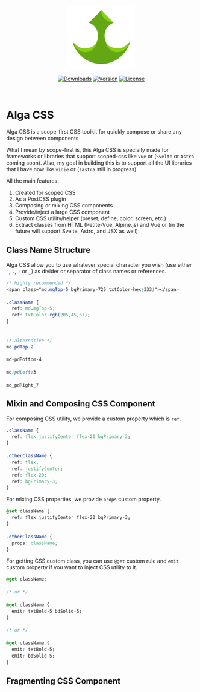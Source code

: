 <p align="center">
  <a href="https://algacss.gitlab.io/docs/" target="_blank" rel="noopener noreferrer">
    <img width="180" src="alga-css-logo.png" alt="Alga CSS logo">
  </a>
</p>

<p align="center">
  <a href="https://npmcharts.com/compare/alga-css?minimal=true"><img src="https://img.shields.io/npm/dm/alga-css.svg?sanitize=true" alt="Downloads"></a>
  <a href="https://www.npmjs.com/package/alga-css"><img src="https://img.shields.io/npm/v/alga-css.svg?sanitize=true" alt="Version"></a>
  <a href="https://www.npmjs.com/package/alga-css"><img src="https://img.shields.io/npm/l/alga-css.svg?sanitize=true" alt="License"></a>
</p>
<br/>

# Alga CSS
Alga CSS is a scope-first CSS toolkit for quickly compose or share any design between components

What I mean by scope-first is, this Alga CSS is specially made for frameworks or libraries that support scoped-css like `Vue` or (`Svelte` or `Astro` coming soon). Also, my goal in building this is to support all the UI libraries that I have now like `vidie` or (`sastra` still in progress)

All the main features:
1. Created for scoped CSS
2. As a PostCSS plugin
3. Composing or mixing CSS components
4. Provide/inject a large CSS component
5. Custom CSS utility/helper (preset, define, color, screen, etc.)
6. Extract classes from HTML (Petite-Vue, Alpine.js) and Vue or (in the future will support Svelte, Astro, and JSX as well)

## Class Name Structure
Alga CSS allow you to use whatever special character you wish (use either `-`, `.`, `:` or `_`) as divider or separator of class names or references.

```css
/* highly recommended */
<span class="md.mgTop-5 bgPrimary-725 txtColor-hex(333)"></span>

.className {
  ref: md.mgTop-5;
  ref: txtColor.rgb(205,45,67);
}


/* alternative */
md.pdTop.2

md-pdBottom-4

md:pdLeft:3

md_pdRight_7
```

## Mixin and Composing CSS Component
For composing CSS utility, we provide a custom property which is `ref`.

```css
.className {
  ref: flex justifyCenter flex-20 bgPrimary-3;
}

.otherClassName {
  ref: flex;
  ref: justifyCenter;
  ref: flex-20;
  ref: bgPrimary-3;
}
```

For mixing CSS properties, we provide `props` custom property.

```css
@set className {
  ref: flex justifyCenter flex-20 bgPrimary-3;
}

.otherClassName {
  props: className;
}
```

For getting CSS custom class, you can use `@get` custom rule and `emit` custom property if you want to inject CSS utility to it.

```css
@get className;

/* or */

@get className {
  emit: txtBold-5 bdSolid-5;
}

/* or */

@get className {
  emit: txtBold-5;
  emit: bdSolid-5;
}
```

## Fragmenting CSS Component

